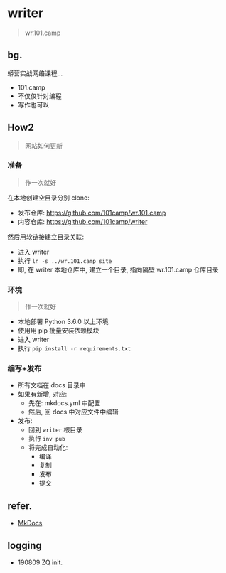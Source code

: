 # writer
> wr.101.camp

## bg.

蟒营实战网络课程...

- 101.camp
- 不仅仅针对编程
- 写作也可以


## How2
> 网站如何更新


### 准备
> 作一次就好

在本地创建空目录分别 clone:

- 发布仓库: https://github.com/101camp/wr.101.camp
- 内容仓库: https://github.com/101camp/writer

然后用软链接建立目录关联:

- 进入 writer
- 执行 `ln -s ../wr.101.camp site`
- 即, 在 writer 本地仓库中, 建立一个目录, 指向隔壁 wr.101.camp 仓库目录


### 环境
> 作一次就好


- 本地部署 Python 3.6.0 以上环境
- 使用用 pip 批量安装依赖模块
- 进入 writer
- 执行 `pip install -r requirements.txt`



### 编写+发布

- 所有文档在 docs 目录中
- 如果有新增, 对应:
    + 先在: mkdocs.yml 中配置
    + 然后, 回 docs 中对应文件中编辑
- 发布:
    + 回到 `writer` 根目录
    + 执行 `inv pub`
    + 将完成自动化:
        * 编译
        * 复制
        * 发布
        * 提交


## refer.

- [MkDocs](https://www.mkdocs.org/)

## logging

- 190809 ZQ init.
